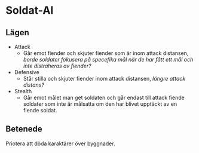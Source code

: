 # Soldat-AI
## Lägen
- Attack
  - Går emot fiender och skjuter fiender som är inom attack distansen, *borde soldater fokusera på specefika mål när de har fått ett mål och inte distraheras av fiender?*
- Defensive
  - Står stilla och skjuter fiender inom attack distansen, *längre attack distans?*
- Stealth
  - Går emot målet man get soldaten och går endast till attack fiende soldater som inte är målsatta om den har blivet upptäckt av en fiende soldat.

## Betenede
Priotera att döda karaktärer över byggnader.
